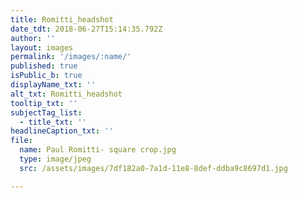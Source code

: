 ```yaml
---
title: Romitti_headshot
date_tdt: 2018-06-27T15:14:35.792Z
author: ''
layout: images
permalink: '/images/:name/'
published: true
isPublic_b: true
displayName_txt: ''
alt_txt: Romitti_headshot
tooltip_txt: ''
subjectTag_list:
  - title_txt: ''
headlineCaption_txt: ''
file:
  name: Paul Romitti- square crop.jpg
  type: image/jpeg
  src: /assets/images/7df182a0-7a1d-11e8-8def-ddba9c8697d1.jpg

---
```


